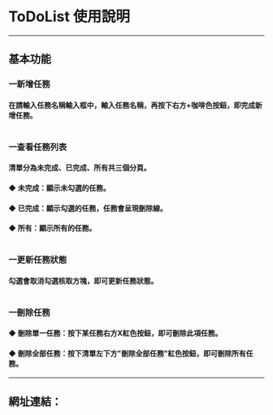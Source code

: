 # ToDoList 使用說明

<hr>

## 基本功能
### 一新增任務
#### 在請輸入任務名稱輸入框中，輸入任務名稱，再按下右方+咖啡色按鈕，即完成新增任務。<br><br>  
### 一查看任務列表 
#### 清單分為未完成、已完成、所有共三個分頁。
#### ◆ 未完成：顯示未勾選的任務。
#### ◆ 已完成：顯示勾選的任務，任務會呈現刪除線。
#### ◆ 所有：顯示所有的任務。<br><br>  
### 一更新任務狀態
#### 勾選會取消勾選核取方塊，即可更新任務狀態。<br><br> 
### 一刪除任務 
#### ◆ 刪除單一任務：按下某任務右方X紅色按鈕，即可刪除此項任務。
#### ◆ 刪除全部任務：按下清單左下方"刪除全部任務"紅色按鈕，即可刪除所有任務。
<hr>

## 網址連結：
